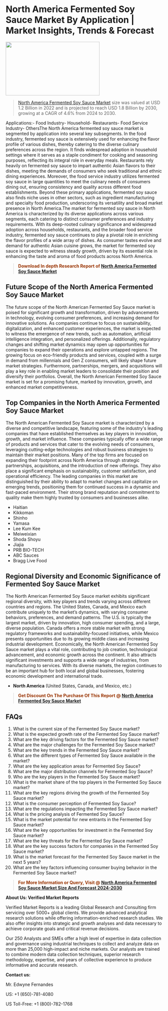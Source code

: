 <p><h1>North America Fermented Soy Sauce Market By Application | Market Insights, Trends & Forecast</h1><p><img class="aligncenter size-medium wp-image-105565" src="https://ffe5etoiles.com/wp-content/uploads/2025/01/MST7-300x171.png" alt="" width="300" height="171" /></p><blockquote><p><a href="https://www.verifiedmarketreports.com/download-sample/?rid=576614&utm_source=Github-NA&utm_medium=358" target="_blank">North America Fermented Soy Sauce Market</a> size was valued at USD 1.2 Billion in 2022 and is projected to reach USD 1.8 Billion by 2030, growing at a CAGR of 4.6% from 2024 to 2030.</p></blockquote>Applications:- Food Industry- Household- Restaurants- Food Service Industry- OthersThe North America fermented soy sauce market is segmented by application into several key subsegments. In the food industry, fermented soy sauce is extensively used for enhancing the flavor profile of various dishes, thereby catering to the diverse culinary preferences across the region. It finds widespread adoption in household settings where it serves as a staple condiment for cooking and seasoning purposes, reflecting its integral role in everyday meals. Restaurants rely heavily on fermented soy sauce to impart authentic Asian flavors to their dishes, meeting the demands of consumers who seek traditional and ethnic dining experiences. Moreover, the food service industry utilizes fermented soy sauce in large quantities to meet the culinary needs of consumers dining out, ensuring consistency and quality across different food establishments. Beyond these primary applications, fermented soy sauce also finds niche uses in other sectors, such as ingredient manufacturing and specialty food production, underscoring its versatility and broad market presence in North America.The market for fermented soy sauce in North America is characterized by its diverse applications across various segments, each catering to distinct consumer preferences and industry requirements. With its deep-rooted culinary significance and widespread adoption across households, restaurants, and the broader food service industry, fermented soy sauce continues to play a pivotal role in enriching the flavor profiles of a wide array of dishes. As consumer tastes evolve and demand for authentic Asian cuisine grows, the market for fermented soy sauce is expected to witness steady growth, driven by its essential role in enhancing the taste and aroma of food products across North America.</p><blockquote><p><span style="color: #993300;"><strong>Download In depth Research Report of <a href="https://www.verifiedmarketreports.com/download-sample/?rid=576614&utm_source=Github-NA&utm_medium=358">North America Fermented Soy Sauce Market</a></strong></span></p></blockquote><h2>Future Scope of the North America Fermented Soy Sauce Market</h2><p>The future scope of the North American Fermented Soy Sauce market is poised for significant growth and transformation, driven by advancements in technology, evolving consumer preferences, and increasing demand for innovative solutions. As companies continue to focus on sustainability, digitalization, and enhanced customer experiences, the market is expected to witness the emergence of new trends, such as automation, artificial intelligence integration, and personalized offerings. Additionally, regulatory changes and shifting market dynamics may open up opportunities for companies to expand their operations and explore untapped regions. The growing focus on eco-friendly products and services, coupled with a surge in demand from millennials and Gen Z consumers, will likely shape future market strategies. Furthermore, partnerships, mergers, and acquisitions will play a key role in enabling market leaders to consolidate their position and diversify their portfolios. Overall, the North American Fermented Soy Sauce market is set for a promising future, marked by innovation, growth, and enhanced market competitiveness.</p><h2>Top Companies in the North America Fermented Soy Sauce Market</h2><p>The North American Fermented Soy Sauce market is characterized by a diverse and competitive landscape, featuring some of the industry's leading companies that have established themselves as key players in innovation, growth, and market influence. These companies typically offer a wide range of products and services that cater to the evolving needs of consumers, leveraging cutting-edge technologies and robust business strategies to maintain their market positions. Many of the top firms are focused on expanding their footprint across North America through strategic partnerships, acquisitions, and the introduction of new offerings. They also place a significant emphasis on sustainability, customer satisfaction, and operational efficiency. The leading companies in this market are distinguished by their ability to adapt to market changes and capitalize on emerging trends, positioning them for continued success in a dynamic and fast-paced environment. Their strong brand reputation and commitment to quality make them highly trusted by consumers and businesses alike.</p><p><ul><li>Haitian </li><li> Kikkoman </li><li> Shinho </li><li> Yamasa </li><li> Lee Kum Kee </li><li> Meiweixian </li><li> Shoda Shoyu </li><li> Jiajia </li><li> PRB BIO-TECH </li><li> ABC Sauces </li><li> Bragg Live Food</li></ul></p><h2>Regional Diversity and Economic Significance of Fermented Soy Sauce Market</h2><p>The North American Fermented Soy Sauce market exhibits significant regional diversity, with key players and trends varying across different countries and regions. The United States, Canada, and Mexico each contribute uniquely to the market’s dynamics, with varying consumer behaviors, preferences, and demand patterns. The U.S. is typically the largest market, driven by innovation, high consumer spending, and a large, diverse population. Canada offers a more stable market with strong regulatory frameworks and sustainability-focused initiatives, while Mexico presents opportunities due to its growing middle class and increasing industrial development. Economically, the North American Fermented Soy Sauce market plays a vital role, contributing to job creation, technological advancement, and economic growth across the continent. It also attracts significant investments and supports a wide range of industries, from manufacturing to services. With its diverse markets, the region continues to be an important hub for both local and global businesses, fostering economic development and international trade.</p><ul> <li><strong>North America</strong> (United States, Canada, and Mexico, etc.)</li></ul><blockquote><p><span style="color: #993300;"><strong>Get Discount On The Purchase Of This Report @ <a href="https://www.verifiedmarketreports.com/ask-for-discount/?rid=576614&utm_source=Github-NA&utm_medium=358">North America Fermented Soy Sauce Market</a></strong></span></p></blockquote><h2>FAQs</h2><p><ol> <li>What is the current size of the Fermented Soy Sauce market?</div><div></li> <li>What is the expected growth rate of the Fermented Soy Sauce market?</div><div></li> <li>What are the key driving factors for the Fermented Soy Sauce market?</div><div></li> <li>What are the major challenges for the Fermented Soy Sauce market?</div><div></li> <li>What are the key trends in the Fermented Soy Sauce market?</div><div></li> <li>What are the different types of Fermented Soy Sauce available in the market?</div><div></li> <li>What are the key application areas for Fermented Soy Sauce?</div><div></li> <li>What are the major distribution channels for Fermented Soy Sauce?</div><div></li> <li>Who are the key players in the Fermented Soy Sauce market?</div><div></li> <li>What is the market share of the top players in the Fermented Soy Sauce market?</div><div></li> <li>What are the key regions driving the growth of the Fermented Soy Sauce market?</div><div></li> <li>What is the consumer perception of Fermented Soy Sauce?</div><div></li> <li>What are the regulations impacting the Fermented Soy Sauce market?</div><div></li> <li>What is the pricing analysis of Fermented Soy Sauce?</div><div></li> <li>What is the market potential for new entrants in the Fermented Soy Sauce market?</div><div></li> <li>What are the key opportunities for investment in the Fermented Soy Sauce market?</div><div></li> <li>What are the key threats for the Fermented Soy Sauce market?</div><div></li> <li>What are the key success factors for companies in the Fermented Soy Sauce market?</div><div></li> <li>What is the market forecast for the Fermented Soy Sauce market in the next 5 years?</div><div></li> <li>What are the key factors influencing consumer buying behavior in the Fermented Soy Sauce market?</div><div></li></ol></p><blockquote><p><span style="color: #993300;"><strong>For More Information or Query, Visit @ <a href="https://www.verifiedmarketreports.com/product/fermented-soy-sauce-market/">North America Fermented Soy Sauce Market Size And Forecast 2024-2030</a></strong></span></p></blockquote><p><strong>About Us: Verified Market Reports</strong></p><p>Verified Market Reports is a leading Global Research and Consulting firm servicing over 5000+ global clients. We provide advanced analytical research solutions while offering information-enriched research studies. We also offer insights into strategic and growth analyses and data necessary to achieve corporate goals and critical revenue decisions.</p><p>Our 250 Analysts and SMEs offer a high level of expertise in data collection and governance using industrial techniques to collect and analyze data on more than 25,000 high-impact and niche markets. Our analysts are trained to combine modern data collection techniques, superior research methodology, expertise, and years of collective experience to produce informative and accurate research.</p><p><strong>Contact us:</strong></p><p>Mr. Edwyne Fernandes</p><p>US: +1 (650)-781-4080</p><p>US Toll-Free: +1 (800)-782-1768</p>
